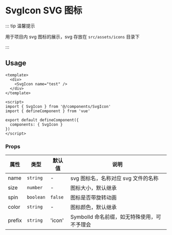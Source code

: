 # SvgIcon SVG 图标

::: tip 温馨提示

用于项目内 svg 图标的展示，svg 存放在 `src/assets/icons` 目录下

:::

## Usage

```vue
<template>
  <div>
    <SvgIcon name="test" />
  </div>
</template>

<script>
import { SvgIcon } from '@/components/SvgIcon'
import { defineComponent } from 'vue'

export default defineComponent({
  components: { SvgIcon }
})
</script>
```

### Props

| 属性   | 类型      | 默认值  | 说明                                        |
| ------ | --------- | ------- | ------------------------------------------- |
| name   | `string`  | -       | svg 图标名，名称对应 svg 文件的名称         |
| size   | `number`  | -       | 图标大小，默认继承                          |
| spin   | `boolean` | `false` | 图标是否带旋转动画                          |
| color  | `string`  | -       | 图标颜色，默认继承                          |
| prefix | `string`  | 'icon'  | SymbolId 命名前缀，如无特殊使用，可不予理会 |
